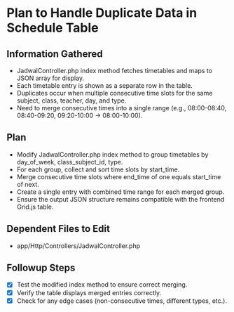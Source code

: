 # Plan to Handle Duplicate Data in Schedule Table

## Information Gathered
- JadwalController.php index method fetches timetables and maps to JSON array for display.
- Each timetable entry is shown as a separate row in the table.
- Duplicates occur when multiple consecutive time slots for the same subject, class, teacher, day, and type.
- Need to merge consecutive times into a single range (e.g., 08:00-08:40, 08:40-09:20, 09:20-10:00 -> 08:00-10:00).

## Plan
- Modify JadwalController.php index method to group timetables by day_of_week, class_subject_id, type.
- For each group, collect and sort time slots by start_time.
- Merge consecutive time slots where end_time of one equals start_time of next.
- Create a single entry with combined time range for each merged group.
- Ensure the output JSON structure remains compatible with the frontend Grid.js table.

## Dependent Files to Edit
- app/Http/Controllers/JadwalController.php

## Followup Steps
- [x] Test the modified index method to ensure correct merging.
- [x] Verify the table displays merged entries correctly.
- [x] Check for any edge cases (non-consecutive times, different types, etc.).
